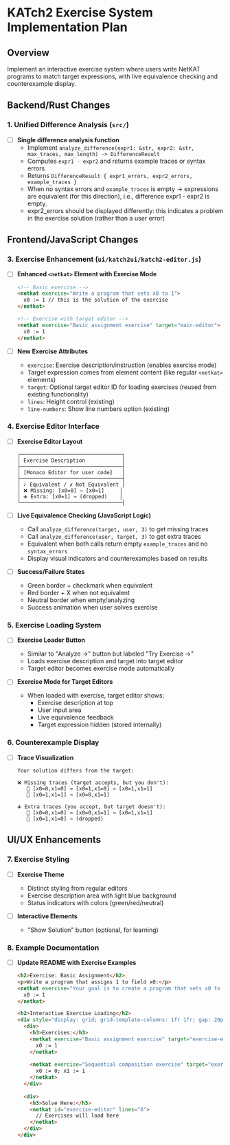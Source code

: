 # KATch2 Exercise System Implementation Plan

## Overview
Implement an interactive exercise system where users write NetKAT programs to match target expressions, with live equivalence checking and counterexample display.

## Backend/Rust Changes

### 1. Unified Difference Analysis (`src/`)
- [ ] **Single difference analysis function**
  - Implement `analyze_difference(expr1: &str, expr2: &str, max_traces, max_length) -> DifferenceResult`
  - Computes `expr1 - expr2` and returns example traces or syntax errors
  - Returns `DifferenceResult { expr1_errors, expr2_errors, example_traces }`
  - When no syntax errors and `example_traces` is empty → expressions are equivalent (for this direction), i.e., difference expr1 - expr2 is empty.
  - expr2_errors should be displayed differently: this indicates a problem in the exercise solution (rather than a user error)

## Frontend/JavaScript Changes

### 3. Exercise Enhancement (`ui/katch2ui/katch2-editor.js`)

- [ ] **Enhanced `<netkat>` Element with Exercise Mode**
  ```html
  <!-- Basic exercise -->
  <netkat exercise="Write a program that sets x0 to 1">
    x0 := 1 // this is the solution of the exercise
  </netkat>
  
  <!-- Exercise with target editor -->
  <netkat exercise="Basic assignment exercise" target="main-editor">
    x0 := 1
  </netkat>
  ```

- [ ] **New Exercise Attributes**
  - `exercise`: Exercise description/instruction (enables exercise mode)
  - Target expression comes from element content (like regular `<netkat>` elements)
  - `target`: Optional target editor ID for loading exercises (reused from existing functionality)
  - `lines`: Height control (existing)
  - `line-numbers`: Show line numbers option (existing)

### 4. Exercise Editor Interface

- [ ] **Exercise Editor Layout**
  ```
  ┌─────────────────────────────────┐
  │ Exercise Description            │
  ├─────────────────────────────────┤
  │ [Monaco Editor for user code]   │
  ├─────────────────────────────────┤
  │ ✓ Equivalent / ✗ Not Equivalent │
  │ ❌ Missing: [x0=0] → [x0=1]     │
  │ ➕ Extra: [x0=1] → (dropped)    │
  └─────────────────────────────────┤
  ```

- [ ] **Live Equivalence Checking (JavaScript Logic)**
  - Call `analyze_difference(target, user, 3)` to get missing traces
  - Call `analyze_difference(user, target, 3)` to get extra traces  
  - Equivalent when both calls return empty `example_traces` and no `syntax_errors`
  - Display visual indicators and counterexamples based on results

- [ ] **Success/Failure States**
  - Green border + checkmark when equivalent
  - Red border + X when not equivalent  
  - Neutral border when empty/analyzing
  - Success animation when user solves exercise

### 5. Exercise Loading System

- [ ] **Exercise Loader Button**
  - Similar to "Analyze →" button but labeled "Try Exercise →"
  - Loads exercise description and target into target editor
  - Target editor becomes exercise mode automatically

- [ ] **Exercise Mode for Target Editors**
  - When loaded with exercise, target editor shows:
    - Exercise description at top
    - User input area
    - Live equivalence feedback
    - Target expression hidden (stored internally)

### 6. Counterexample Display

- [ ] **Trace Visualization**
  ```
  Your solution differs from the target:
  
  ❌ Missing traces (target accepts, but you don't):
     📝 [x0=0,x1=0] → [x0=1,x1=0] → [x0=1,x1=1]
     📝 [x0=1,x1=1] → [x0=0,x1=1]
  
  ➕ Extra traces (you accept, but target doesn't):
     📝 [x0=0,x1=0] → [x0=0,x1=1] → [x0=1,x1=1]
     📝 [x0=1,x1=0] → (dropped)
  ```

## UI/UX Enhancements

### 7. Exercise Styling
- [ ] **Exercise Theme**
  - Distinct styling from regular editors
  - Exercise description area with light blue background
  - Status indicators with colors (green/red/neutral)

- [ ] **Interactive Elements**
  - "Show Solution" button (optional, for learning)

### 8. Example Documentation

- [ ] **Update README with Exercise Examples**
  ```html
  <h2>Exercise: Basic Assignment</h2>
  <p>Write a program that assigns 1 to field x0:</p>
  <netkat exercise="Your goal is to create a program that sets x0 to 1">
    x0 := 1
  </netkat>
  
  <h2>Interactive Exercise Loading</h2>
  <div style="display: grid; grid-template-columns: 1fr 1fr; gap: 20px;">
    <div>
      <h3>Exercises:</h3>
      <netkat exercise="Basic assignment exercise" target="exercise-editor">
        x0 := 1
      </netkat>
      
      <netkat exercise="Sequential composition exercise" target="exercise-editor">
        x0 := 0; x1 := 1
      </netkat>
    </div>
    
    <div>
      <h3>Solve Here:</h3>
      <netkat id="exercise-editor" lines="6">
        // Exercises will load here
      </netkat>
    </div>
  </div>
  ```